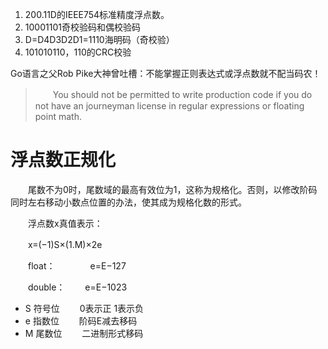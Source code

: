 1. 200.11D的IEEE754标准精度浮点数。
2. 10001101奇校验码和偶校验码
3. D=D4D3D2D1=1110海明码（奇校验）
4. 101010110，110的CRC校验

Go语言之父Rob Pike大神曾吐槽：不能掌握正则表达式或浮点数就不配当码农！

> 　　You should not be permitted to write production code if you do not have an journeyman license in regular expressions or floating point math.

# 浮点数正规化

　　尾数不为0时，尾数域的最高有效位为1，这称为规格化。否则，以修改阶码同时左右移动小数点位置的办法，使其成为规格化数的形式。

　　浮点数x真值表示：

　　x=(−1)S×(1.M)×2e

　　float：　　　　e=E−127

　　double：　　  e=E−1023　

- S 符号位　　 0表示正 1表示负
- e 指数位 　　阶码E减去移码
- M 尾数位 　　二进制形式移码
